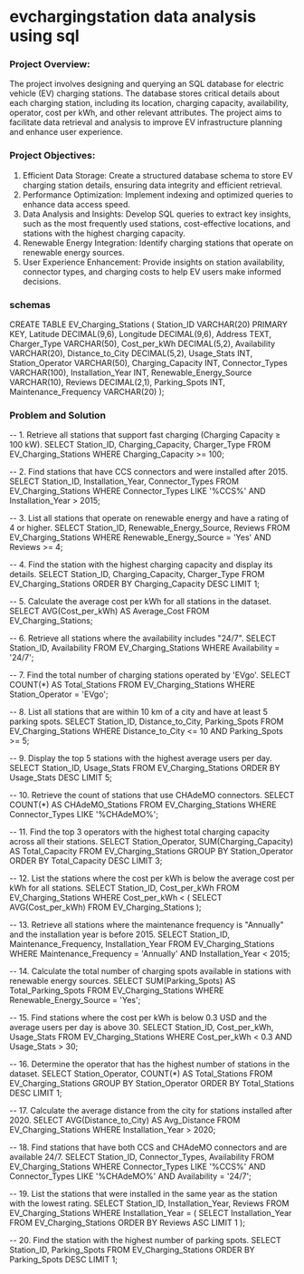 # evchargingstation data analysis using sql


### Project Overview:
The project involves designing and querying an SQL database for electric vehicle (EV) charging stations. The database stores critical details about each charging station, including its location, charging capacity, availability, operator, cost per kWh, and other relevant attributes. The project aims to facilitate data retrieval and analysis to improve EV infrastructure planning and enhance user experience.

### Project Objectives:
1. Efficient Data Storage: Create a structured database schema to store EV charging station details, ensuring data integrity and efficient retrieval.
2. Performance Optimization: Implement indexing and optimized queries to enhance data access speed.
3. Data Analysis and Insights: Develop SQL queries to extract key insights, such as the most frequently used stations, cost-effective locations, and stations with the highest charging capacity.
4. Renewable Energy Integration: Identify charging stations that operate on renewable energy sources.
5. User Experience Enhancement: Provide insights on station availability, connector types, and charging costs to help EV users make informed decisions.

### schemas
CREATE TABLE EV_Charging_Stations (
    Station_ID VARCHAR(20) PRIMARY KEY,
    Latitude DECIMAL(9,6),
    Longitude DECIMAL(9,6),
    Address TEXT,
    Charger_Type VARCHAR(50),
    Cost_per_kWh DECIMAL(5,2),
    Availability VARCHAR(20),
    Distance_to_City DECIMAL(5,2),
    Usage_Stats INT,
    Station_Operator VARCHAR(50),
    Charging_Capacity INT,
    Connector_Types VARCHAR(100),
    Installation_Year INT,
    Renewable_Energy_Source VARCHAR(10),
    Reviews DECIMAL(2,1),
    Parking_Spots INT,
    Maintenance_Frequency VARCHAR(20)
);

### Problem and Solution
-- 1. Retrieve all stations that support fast charging (Charging Capacity ≥ 100 kW).
SELECT 
    Station_ID,
    Charging_Capacity,
    Charger_Type
FROM 
    EV_Charging_Stations
WHERE 
    Charging_Capacity >= 100;

-- 2. Find stations that have CCS connectors and were installed after 2015.
SELECT 
    Station_ID,
    Installation_Year,
    Connector_Types
FROM 
    EV_Charging_Stations
WHERE 
    Connector_Types LIKE '%CCS%'
    AND Installation_Year > 2015;

-- 3. List all stations that operate on renewable energy and have a rating of 4 or higher.
SELECT 
    Station_ID,
    Renewable_Energy_Source,
    Reviews
FROM 
    EV_Charging_Stations
WHERE 
    Renewable_Energy_Source = 'Yes'
    AND Reviews >= 4;

-- 4. Find the station with the highest charging capacity and display its details.
SELECT 
    Station_ID,
    Charging_Capacity,
    Charger_Type
FROM 
    EV_Charging_Stations
ORDER BY 
    Charging_Capacity DESC
LIMIT 1;

-- 5. Calculate the average cost per kWh for all stations in the dataset.
SELECT 
    AVG(Cost_per_kWh) AS Average_Cost
FROM 
    EV_Charging_Stations;

-- 6. Retrieve all stations where the availability includes "24/7".
SELECT 
    Station_ID,
    Availability
FROM 
    EV_Charging_Stations
WHERE 
    Availability = '24/7';

-- 7. Find the total number of charging stations operated by 'EVgo'.
SELECT 
    COUNT(*) AS Total_Stations
FROM 
    EV_Charging_Stations
WHERE 
    Station_Operator = 'EVgo';

-- 8. List all stations that are within 10 km of a city and have at least 5 parking spots.
SELECT 
    Station_ID,
    Distance_to_City,
    Parking_Spots
FROM 
    EV_Charging_Stations
WHERE 
    Distance_to_City <= 10
    AND Parking_Spots >= 5;

-- 9. Display the top 5 stations with the highest average users per day.
SELECT 
    Station_ID,
    Usage_Stats
FROM 
    EV_Charging_Stations
ORDER BY 
    Usage_Stats DESC
LIMIT 5;

-- 10. Retrieve the count of stations that use CHAdeMO connectors.
SELECT 
    COUNT(*) AS CHAdeMO_Stations
FROM 
    EV_Charging_Stations
WHERE 
    Connector_Types LIKE '%CHAdeMO%';

-- 11. Find the top 3 operators with the highest total charging capacity across all their stations.
SELECT 
    Station_Operator,
    SUM(Charging_Capacity) AS Total_Capacity
FROM 
    EV_Charging_Stations
GROUP BY 
    Station_Operator
ORDER BY 
    Total_Capacity DESC
LIMIT 3;

-- 12. List the stations where the cost per kWh is below the average cost per kWh for all stations.
SELECT 
    Station_ID,
    Cost_per_kWh
FROM 
    EV_Charging_Stations
WHERE 
    Cost_per_kWh < (
        SELECT AVG(Cost_per_kWh) 
        FROM EV_Charging_Stations
    );

-- 13. Retrieve all stations where the maintenance frequency is "Annually" and the installation year is before 2015.
SELECT 
    Station_ID,
    Maintenance_Frequency,
    Installation_Year
FROM 
    EV_Charging_Stations
WHERE 
    Maintenance_Frequency = 'Annually'
    AND Installation_Year < 2015;

-- 14. Calculate the total number of charging spots available in stations with renewable energy sources.
SELECT 
    SUM(Parking_Spots) AS Total_Parking_Spots
FROM 
    EV_Charging_Stations
WHERE 
    Renewable_Energy_Source = 'Yes';

-- 15. Find stations where the cost per kWh is below 0.3 USD and the average users per day is above 30.
SELECT 
    Station_ID,
    Cost_per_kWh,
    Usage_Stats
FROM 
    EV_Charging_Stations
WHERE 
    Cost_per_kWh < 0.3
    AND Usage_Stats > 30;

-- 16. Determine the operator that has the highest number of stations in the dataset.
SELECT 
    Station_Operator,
    COUNT(*) AS Total_Stations
FROM 
    EV_Charging_Stations
GROUP BY 
    Station_Operator
ORDER BY 
    Total_Stations DESC
LIMIT 1;

-- 17. Calculate the average distance from the city for stations installed after 2020.
SELECT 
    AVG(Distance_to_City) AS Avg_Distance
FROM 
    EV_Charging_Stations
WHERE 
    Installation_Year > 2020;

-- 18. Find stations that have both CCS and CHAdeMO connectors and are available 24/7.
SELECT 
    Station_ID,
    Connector_Types,
    Availability
FROM 
    EV_Charging_Stations
WHERE 
    Connector_Types LIKE '%CCS%'
    AND Connector_Types LIKE '%CHAdeMO%'
    AND Availability = '24/7';

-- 19. List the stations that were installed in the same year as the station with the lowest rating.
SELECT 
    Station_ID,
    Installation_Year,
    Reviews
FROM 
    EV_Charging_Stations
WHERE 
    Installation_Year = (
        SELECT Installation_Year
        FROM EV_Charging_Stations
        ORDER BY Reviews ASC
        LIMIT 1
    );

-- 20. Find the station with the highest number of parking spots.
SELECT 
    Station_ID,
    Parking_Spots
FROM 
    EV_Charging_Stations
ORDER BY 
    Parking_Spots DESC
LIMIT 1;
